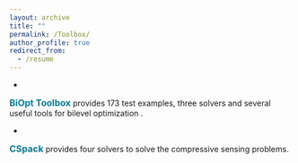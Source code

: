 ```yaml
---
layout: archive
title: ""
permalink: /Toolbox/
author_profile: true
redirect_from:
  - /resume
---
```


<style>
a:link {
  text-decoration: none;
}

a:visited {
  text-decoration: none;
}

a:hover {
  text-decoration: underline;
}

a:active {
  text-decoration: underline;
}
</style>


* <p><div style="text-align:justify;">  
<a style="font-size: 16px; font-weight: bold;color:#007D98" href="https://biopt.github.io/" target="_blank">BiOpt Toolbox</a> provides 173 test examples, three solvers and several useful tools for bilevel optimization .  
</div> </p>


* <p><div style="text-align:justify;">  
<a style="font-size: 16px; font-weight: bold;color:#007D98" href="https://github.com/ShenglongZhou/CSpack" target="_blank">CSpack</a> provides four solvers to solve the compressive sensing problems.
</div> </p>

